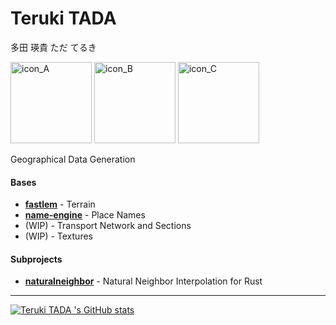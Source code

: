 
# Teruki TADA 

多田 瑛貴 ただ てるき

<img src="https://github.com/TadaTeruki/TadaTeruki/assets/69315285/fc09884a-8a21-4d4d-9e03-ac44b9339417" alt="icon_A" width="130px"></img>
<img src="https://github.com/TadaTeruki/TadaTeruki/assets/69315285/d29044d0-aec4-459e-8cfb-0529bd127a1b" alt="icon_B" width="130px"></img>
<img src="https://github.com/TadaTeruki/TadaTeruki/assets/69315285/e70838e8-f433-47d2-8809-b02818d3d528" alt="icon_C" width="130px"></img>

Geographical Data Generation

#### Bases
- [**fastlem**](https://github.com/TadaTeruki/fastlem) - Terrain<br>
- [**name-engine**](https://github.com/TadaTeruki/name-engine) - Place Names<br>
- (WIP) - Transport Network and Sections
- (WIP) - Textures

#### Subprojects
- [**naturalneighbor**](https://github.com/TadaTeruki/naturalneighbor) - Natural Neighbor Interpolation for Rust

___

[![Teruki TADA 's GitHub stats](https://github-readme-stats.vercel.app/api?username=TadaTeruki)](https://github.com/anuraghazra/github-readme-stats)
